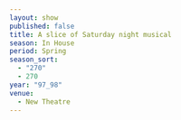```yaml
---
layout: show
published: false
title: A slice of Saturday night musical
season: In House
period: Spring
season_sort: 
  - "270"
  - 270
year: "97_98"
venue: 
  - New Theatre
---
```


